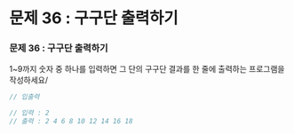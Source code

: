 # 문제 36 : 구구단 출력하기

### 문제 36 : 구구단 출력하기 

1~9까지 숫자 중 하나를 입력하면 그 단의 구구단 결과를 한 줄에 출력하는 프로그램을 작성하세요/

```javascript
// 입출력

// 입력 : 2
// 출력 : 2 4 6 8 10 12 14 16 18
```

